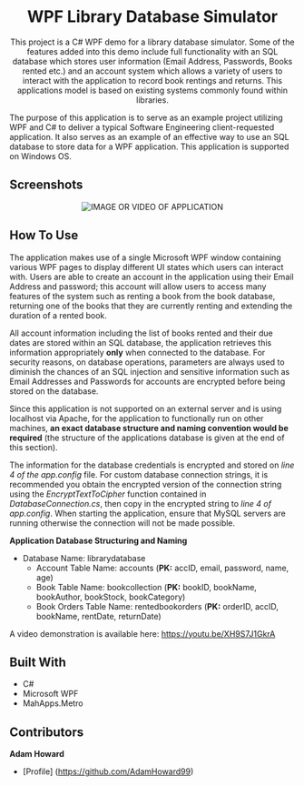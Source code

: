 <h1 align="center">WPF Library Database Simulator</h1>
<p align="center">This project is a C# WPF demo for a library database simulator. Some of the features added into this demo include full functionality with an SQL database which stores user information (Email Address, Passwords, Books rented etc.) and an account system which allows a variety of users to interact with the application to record book rentings and returns. This applications model is based on existing systems commonly found within libraries.

The purpose of this application is to serve as an example project utilizing WPF and C# to deliver a typical Software Engineering client-requested application. It also serves as an example of an effective way to use an SQL database to store data for a WPF application. This application is supported on Windows OS.</p>

## Screenshots
<p align="center">
  <img alt ="IMAGE OR VIDEO OF APPLICATION" src = "https://user-images.githubusercontent.com/74617187/147849728-3f88ab9d-e3c9-4f7d-8694-4e7e2934f236.png">
</p>
  
## How To Use
The application makes use of a single Microsoft WPF window containing various WPF pages to display different UI states which users can interact with. Users are able to create an account in the application using their Email Address and password; this account will allow users to access many features of the system such as renting a book from the book database, returning one of the books that they are currently renting and extending the duration of a rented book.

All account information including the list of books rented and their due dates are stored within an SQL database, the application retrieves this information appropriately <b>only</b> when connected to the database. For security reasons, on database operations, parameters are always used to diminish the chances of an SQL injection and sensitive information such as Email Addresses and Passwords for accounts are encrypted before being stored on the database.

Since this application is not supported on an external server and is using localhost via Apache, for the application to functionally run on other machines, <b>an exact database structure and naming convention would be required</b> (the structure of the applications database is given at the end of this section).

The information for the database credentials is encrypted and stored on <i>line 4 of the app.config</i> file. For custom database connection strings, it is recommended you obtain the encrypted version of the connection string using the <i>EncryptTextToCipher</i> function contained in <i>DatabaseConnection.cs</i>, then copy in the encrypted string to <i>line 4 of app.config</i>. When starting the application, ensure that MySQL servers are running otherwise the connection will not be made possible.

<b>Application Database Structuring and Naming</b>
- Database Name: librarydatabase
  - Account Table Name: accounts (<b>PK:</b> accID, email, password, name, age)
  - Book Table Name: bookcollection (<b>PK:</b> bookID, bookName, bookAuthor, bookStock, bookCategory)
  - Book Orders Table Name: rentedbookorders (<b>PK:</b> orderID, accID, bookName, rentDate, returnDate)

A video demonstration is available here: https://youtu.be/XH9S7J1GkrA

## Built With
- C#
- Microsoft WPF
- MahApps.Metro

## Contributors

**Adam Howard**
- [Profile] (https://github.com/AdamHoward99)
